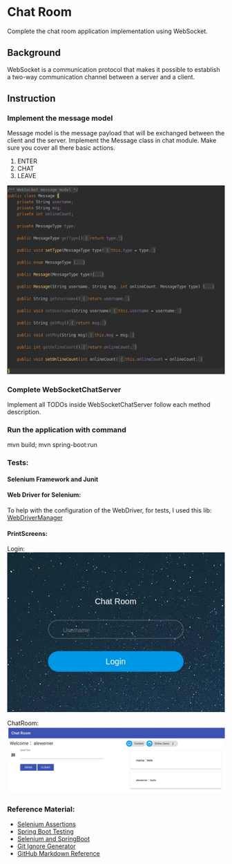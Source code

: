 # Chat Room
Complete the chat room application implementation using WebSocket.

## Background
WebSocket is a communication protocol that makes it possible to establish a two-way communication channel between a
server and a client.

## Instruction
### Implement the message model
Message model is the message payload that will be exchanged between the client and the server. Implement the Message
class in chat module. Make sure you cover all there basic actions.
1. ENTER
2. CHAT
3. LEAVE

![model](description_images/model.jpeg)


### Complete WebSocketChatServer
Implement all TODOs inside WebSocketChatServer follow each method description.

### Run the application with command
mvn build; mvn spring-boot:run


### Tests:

#### Selenium Framework and Junit 

#### Web Driver for Selenium:
To help with the configuration of the WebDriver, for tests, I used this lib: 
[WebDriverManager](https://github.com/bonigarcia/webdrivermanager/)

#### PrintScreens:
Login:
![login](description_images/login.jpeg)

ChatRoom:
![Print2](description_images/chat_room.jpeg)

### Reference Material:
* [Selenium Assertions](https://www.lambdatest.com/blog/junit-assertions-example-for-selenium-testing/)
* [Spring Boot Testing](https://stackoverflow.com/questions/51789880/how-to-test-a-component-bean-in-spring-boot)
* [Selenium and SpringBoot](https://stackoverflow.com/questions/54599169/how-to-configure-selenium-webdriver-with-spring-boot-for-ui-testing)
* [Git Ignore Generator](https://www.gitignore.io/)
* [GitHub Markdown Reference](https://guides.github.com/features/mastering-markdown/)
